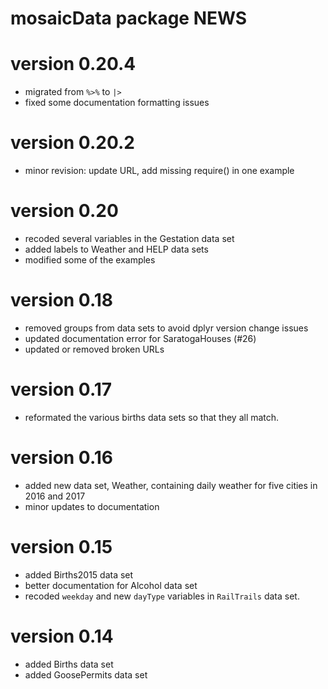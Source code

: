 # mosaicData package NEWS

# version 0.20.4

* migrated from `%>%` to `|>`
* fixed some documentation formatting issues

# version 0.20.2

 * minor revision: update URL, add missing require() in one example
 
# version 0.20

 * recoded several variables in the Gestation data set
 * added labels to Weather and HELP data sets
 * modified some of the examples

# version 0.18

 * removed groups from data sets to avoid dplyr version change issues
 * updated documentation error for SaratogaHouses (#26)
 * updated or removed broken URLs
 
# version 0.17

 * reformated the various births data sets so that they all match.

# version 0.16

 * added new data set, Weather, containing daily weather for five 
   cities in 2016 and 2017
 * minor updates to documentation
   
# version 0.15

 * added Births2015 data set
 * better documentation for Alcohol data set
 * recoded `weekday` and new `dayType` variables in `RailTrails` data set.
 
# version 0.14

 * added Births data set
 * added GoosePermits data set
 